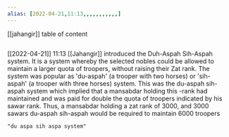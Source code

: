 ```yaml
---
alias: [2022-04-21,11:13,,,,,,,,,,,]
---
```

[[jahangir]]
table of content
```toc
```

[[2022-04-21]] 11:13
[[Jahangir]] introduced the Duh-Aspah Sih-Aspah system.
It is a system whereby the selected nobles could be allowed to maintain a larger quota of troopers, without raising their Zat rank.
The system was popular as 'du-aspah' (a trooper with two horses) or 'sih-aspah' (a trooper with three horses) system.
This was the du-aspah sih-aspah system which implied that a mansabdar holding this -rank had maintained and was paid for double the quota of troopers indicated by his sawar rank.
Thus, a mansabdar holding a zat rank of 3000, and 3000 sawars du-aspah sih-aspah would be required to maintain 6000 troopers
```query
"du aspa sih aspa system"
```